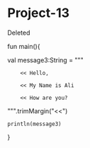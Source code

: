 # Project-13
Deleted

fun main(){

val message3:String = """

        << Hello,
        
        << My Name is Ali
        
        << How are you?
        
  """.trimMargin("<<")      
    
    println(message3)

}
